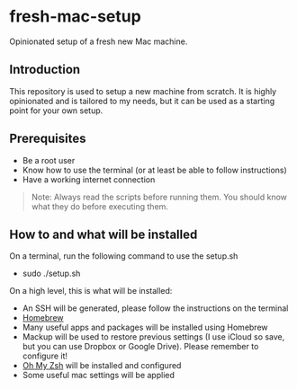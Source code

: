 # fresh-mac-setup

Opinionated setup of a fresh new Mac machine.

## Introduction

This repository is used to setup a new machine from scratch.
It is highly opinionated and is tailored to my needs, but it can be used as a starting point for your own setup.

## Prerequisites

- Be a root user
- Know how to use the terminal (or at least be able to follow instructions)
- Have a working internet connection

> Note: Always read the scripts before running them. You should know what they do before executing them.

## How to and what will be installed

On a terminal, run the following command to use the setup.sh

- sudo ./setup.sh

On a high level, this is what will be installed:
  
- An SSH will be generated, please follow the instructions on the terminal
- [Homebrew](https://brew.sh/)
- Many useful apps and packages will be installed using Homebrew 
- Mackup will be used to restore previous settings (I use iCloud so save, but you can use Dropbox or Google Drive).
  Please remember to configure it!
- [Oh My Zsh](https://ohmyz.sh/) will be installed and configured
- Some useful mac settings will be applied